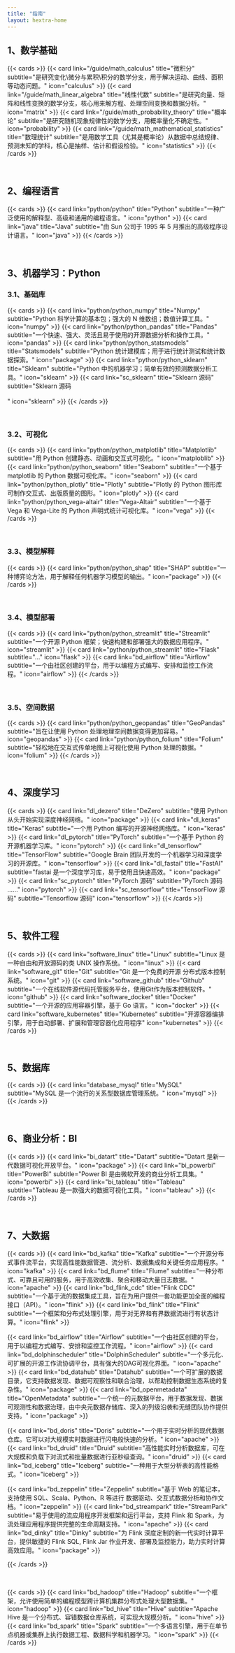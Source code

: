 ```yaml
---
title: "指南"
layout: hextra-home
---
```





## 1、数学基础

{{< cards >}}
  {{< card link="/guide/math_calculus" title="微积分"  subtitle="是研究变化\微分与累积\积分的数学分支，用于解决运动、曲线、面积等动态问题。" icon="calculus" >}}
  {{< card link="/guide/math_linear_algebra" title="线性代数"  subtitle="是研究向量、矩阵和线性变换的数学分支，核心用来解方程、处理空间变换和数据分析。" icon="matrix" >}}
  {{< card link="/guide/math_probability_theory" title="概率论"  subtitle="是研究随机现象规律性的数学分支，用概率量化不确定性。" icon="probability" >}}
  {{< card link="/guide/math_mathematical_statistics" title="数理统计" subtitle="是用数学工具（尤其是概率论）从数据中总结规律、预测未知的学科，核心是抽样、估计和假设检验。" icon="statistics" >}}
{{< /cards >}}


<br>

## 2、编程语言

{{< cards >}}
  {{< card link="python/python" title="Python" subtitle="一种广泛使用的解释型、高级和通用的编程语言。" icon="python" >}}
  {{< card link="java" title="Java" subtitle="由 Sun 公司于 1995 年 5 月推出的高级程序设计语言。" icon="java" >}}
{{< /cards >}}

<br>




## 3、机器学习：Python

### 3.1、基础库

{{< cards >}}
  {{< card link="python/python_numpy" title="Numpy" subtitle="Python 科学计算的基本包；强大的 N 维数组；数值计算工具。" icon="numpy" >}}
  {{< card link="python/python_pandas" title="Pandas" subtitle="一个快速、强大、灵活且易于使用的开源数据分析和操作工具。" icon="pandas" >}}
  {{< card link="python/python_statsmodels" title="Statsmodels" subtitle="Python 统计建模库；用于进行统计测试和统计数据探索。" icon="package" >}}
  {{< card link="python/python_sklearn" title="Sklearn" subtitle="Python 中的机器学习；简单有效的预测数据分析工具。" icon="sklearn" >}}
  {{< card link="sc_sklearn" title="Sklearn 源码" subtitle="Sklearn 源码<br><br>" icon="sklearn" >}}
{{< /cards >}}

<br>

### 3.2、可视化

{{< cards >}}
  {{< card link="python/python_matplotlib" title="Matplotlib" subtitle="用 Python 创建静态、动画和交互式可视化。" icon="matploblib" >}}
  {{< card link="python/python_seaborn" title="Seaborn" subtitle="一个基于 matplotlib 的 Python 数据可视化库。" icon="seaborn" >}}
  {{< card link="python/python_plotly" title="Plotly" subtitle="Plotly 的 Python 图形库可制作交互式、出版质量的图形。" icon="plotly" >}}
  {{< card link="python/python_vega-altair" title="Vega-Altair" subtitle="一个基于 Vega 和 Vega-Lite 的 Python 声明式统计可视化库。" icon="vega" >}}
{{< /cards >}}

<br>

### 3.3、模型解释

{{< cards >}}
  {{< card link="python/python_shap" title="SHAP" subtitle="一种博弈论方法，用于解释任何机器学习模型的输出。" icon="package" >}}
{{< /cards >}}

<br>

### 3.4、模型部署

{{< cards >}}
  {{< card link="python/python_streamlit" title="Streamlit" subtitle="一个开源 Python 框架；快速构建和部署强大的数据应用程序。" icon="streamlit" >}}
  {{< card link="python/python_streamlit" title="Flask" subtitle="..." icon="flask" >}}
  {{< card link="bd_airflow" title="Airflow" subtitle="一个由社区创建的平台，用于以编程方式编写、安排和监控工作流程。" icon="airflow" >}}
{{< /cards >}}

<br>

### 3.5、空间数据

{{< cards >}}
  {{< card link="python/python_geopandas" title="GeoPandas" subtitle="旨在让使用 Python 处理地理空间数据变得更加容易。" icon="geopandas" >}}
  {{< card link="python/python_folium" title="Folium" subtitle="轻松地在交互式传单地图上可视化使用 Python 处理的数据。" icon="folium" >}}
{{< /cards >}}

<br>




## 4、深度学习

{{< cards >}}
  {{< card link="dl_dezero" title="DeZero" subtitle="使用 Python 从头开始实现深度神经网络。" icon="package" >}}
  {{< card link="dl_keras" title="Keras" subtitle="一个用 Python 编写的开源神经网络库。" icon="keras" >}}
  {{< card link="dl_pytorch" title="PyTorch" subtitle="一个基于 Python 的开源机器学习库。" icon="pytorch" >}}
  {{< card link="dl_tensorflow" title="TensorFlow" subtitle="Google Brain 团队开发的一个机器学习和深度学习的开源库。" icon="tensorflow" >}}
  {{< card link="dl_fastai" title="FastAI" subtitle="fastai 是一个深度学习库，易于使用且快速高效。" icon="package" >}}
  {{< card link="sc_pytorch" title="PyTorch 源码" subtitle="PyTorch 源码<br>......" icon="pytorch" >}}
  {{< card link="sc_tensorflow" title="TensorFlow 源码" subtitle="Tensorflow 源码" icon="tensorflow" >}}
{{< /cards >}}


<br>



## 5、软件工程

{{< cards >}}
  {{< card link="software_linux" title="Linux" subtitle="Linux 是一种自由和开放源码的类 UNIX 操作系统。" icon="linux" >}}
  {{< card link="software_git" title="Git" subtitle="Git 是一个免费的开源 分布式版本控制系统。" icon="git" >}}
  {{< card link="software_github" title="Github" subtitle="一个在线软件源代码托管服务平台，使用Git作为版本控制软件。" icon="github" >}}
  {{< card link="software_docker" title="Docker" subtitle="一个开源的应用容器引擎，基于 Go 语言。" icon="docker" >}}
  {{< card link="software_kubernetes" title="Kubernetes" subtitle="开源容器编排引擎，用于自动部署、扩展和管理容器化应用程序" icon="kubernetes" >}}
{{< /cards >}}

<br>


## 5、数据库

{{< cards >}}
  {{< card link="database_mysql" title="MySQL" subtitle="MySQL 是一个流行的关系型数据库管理系统。" icon="mysql" >}}
{{< /cards >}}

<br>


## 6、商业分析：BI

{{< cards >}}
  {{< card link="bi_datart" title="Datart" subtitle="Datart 是新一代数据可视化开放平台。" icon="package" >}}
  {{< card link="bi_powerbi" title="PowerBI" subtitle="Power BI 是由微软开发的商业分析工具集。" icon="powerbi" >}}
  {{< card link="bi_tableau" title="Tableau" subtitle="Tableau 是一款强大的数据可视化工具。" icon="tableau" >}}
{{< /cards >}}

<br>




## 7、大数据

{{< cards >}}
  {{< card link="bd_kafka" title="Kafka" subtitle="一个开源分布式事件流平台，实现高性能数据管道、流分析、数据集成和关键任务应用程序。" icon="kafka" >}}
  {{< card link="bd_flume" title="Flume" subtitle="一种分布式、可靠且可用的服务，用于高效收集、聚合和移动大量日志数据。" icon="apache" >}}
  {{< card link="bd_flink_cdc" title="Flink CDC" subtitle="一个基于流的数据集成工具，旨在为用户提供一套功能更加全面的编程接口（API）。" icon="flink" >}}
  {{< card link="bd_flink" title="Flink" subtitle="一个框架和分布式处理引擎，用于对无界和有界数据流进行有状态计算。" icon="flink" >}}
  
  {{< card link="bd_airflow" title="Airflow" subtitle="一个由社区创建的平台，用于以编程方式编写、安排和监控工作流程。" icon="airflow" >}}
  {{< card link="bd_dolphinscheduler" title="DolphinScheduler" subtitle="一个多元化、可扩展的开源工作流协调平台，具有强大的DAG可视化界面。" icon="apache" >}}
  {{< card link="bd_datahub" title="Datahub" subtitle="一个可扩展的数据目录，它支持数据发现、数据可观察性和联合治理，以帮助控制数据生态系统的复杂性。" icon="package" >}}
  {{< card link="bd_openmetadata" title="OpenMetadata" subtitle="一个统一的元数据平台，用于数据发现、数据可观测性和数据治理，由中央元数据存储库、深入的列级沿袭和无缝团队协作提供支持。" icon="package" >}}

  {{< card link="bd_doris" title="Doris" subtitle="一个用于实时分析的现代数据仓库。它可以对大规模实时数据进行闪电般快速的分析。" icon="apache" >}}
  {{< card link="bd_druid" title="Druid" subtitle="高性能实时分析数据库，可在大规模和负载下对流式和批量数据进行亚秒级查询。" icon="druid" >}}
  {{< card link="bd_iceberg" title="Iceberg" subtitle="一种用于大型分析表的高性能格式。" icon="iceberg" >}}

  {{< card link="bd_zeppelin" title="Zeppelin" subtitle="基于 Web 的笔记本，支持使用 SQL、Scala、Python、R 等进行 数据驱动、交互式数据分析和协作文档。" icon="zeppelin" >}}
  {{< card link="bd_streampark" title="StreamPark" subtitle="易于使用的流应用程序开发框架和运行平台，支持 Flink 和 Spark，为流处理应用程序提供完整的生命周期支持。" icon="apache" >}}
  {{< card link="bd_dinky" title="Dinky" subtitle="为 Flink 深度定制的新一代实时计算平台，提供敏捷的 Flink SQL, Flink Jar 作业开发、部署及监控能力，助力实时计算高效应用。" icon="package" >}}

{{< /cards >}}


<br>


{{< cards >}}
  {{< card link="bd_hadoop" title="Hadoop" subtitle="一个框架，允许使用简单的编程模型跨计算机集群分布式处理大型数据集。" icon="hadoop" >}}
  {{< card link="bd_hive" title="Hive" subtitle="Apache Hive 是一个分布式、容错数据仓库系统，可实现大规模分析。" icon="hive" >}}
  {{< card link="bd_spark" title="Spark" subtitle="一个多语言引擎，用于在单节点机器或集群上执行数据工程、数据科学和机器学习。" icon="spark" >}}
{{< /cards >}}


<br><br><br>







